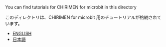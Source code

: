 You can find tutorials for CHIRIMEN for microbit in this directory

このディレクトリは、CHIRIMEN for microbit 用のチュートリアルが格納されています。
* [ENGLISH](EN)
* [日本語](JA)
